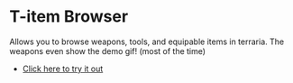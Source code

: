 # T-item Browser
Allows you to browse weapons, tools, and equipable items in terraria. The weapons even show the demo gif! (most of the time)
+ <a href="evryon75.github.io/T-item-Browser/">Click here to try it out</a>
